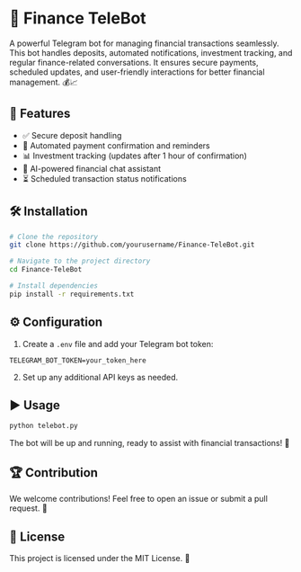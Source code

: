 # 📢 Finance TeleBot

A powerful Telegram bot for managing financial transactions seamlessly. This bot handles deposits, automated notifications, investment tracking, and regular finance-related conversations. It ensures secure payments, scheduled updates, and user-friendly interactions for better financial management. 💰📈

## 🚀 Features
- ✅ Secure deposit handling
- 🔔 Automated payment confirmation and reminders
- 📊 Investment tracking (updates after 1 hour of confirmation)
- 🤖 AI-powered financial chat assistant
- ⏳ Scheduled transaction status notifications

## 🛠 Installation
```bash
# Clone the repository
git clone https://github.com/yourusername/Finance-TeleBot.git

# Navigate to the project directory
cd Finance-TeleBot

# Install dependencies
pip install -r requirements.txt
```

## ⚙️ Configuration
1. Create a `.env` file and add your Telegram bot token:
```env
TELEGRAM_BOT_TOKEN=your_token_here
```
2. Set up any additional API keys as needed.

## ▶️ Usage
```bash
python telebot.py
```

The bot will be up and running, ready to assist with financial transactions! 🚀

## 🏆 Contribution
We welcome contributions! Feel free to open an issue or submit a pull request. 🤝

## 📜 License
This project is licensed under the MIT License. 📄
